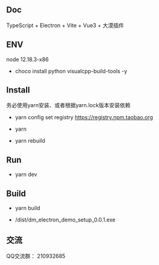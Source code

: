 ## Doc

TypeScript + Electron + Vite + Vue3 + 大漠插件

## ENV

node 12.18.3-x86

- choco install python visualcpp-build-tools -y

## Install

务必使用yarn安装、或者根据yarn.lock版本安装依赖

- yarn config set registry https://registry.npm.taobao.org

- yarn

- yarn rebuild

## Run

- yarn dev

## Build

- yarn build

- /dist/dm_electron_demo_setup_0.0.1.exe

## 交流

QQ交流群： 210932685